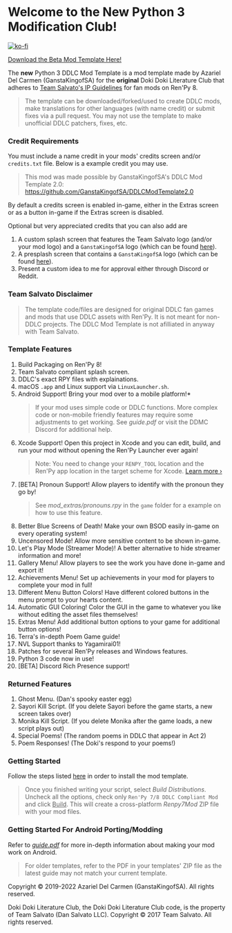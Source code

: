 # Welcome to the **New** Python 3 Modification Club!

[![ko-fi](https://www.ko-fi.com/img/githubbutton_sm.svg)](https://ko-fi.com/K3K22K8SU)

[<u>Download the Beta Mod Template Here!</u>](https://github.com/GanstaKingofSA/DDLCModTemplate2.0/releases/Py3-Beta3)

The **new** Python 3 DDLC Mod Template is a mod template made by Azariel Del Carmen (GanstaKingofSA) for the **original** Doki Doki Literature Club that adheres to [Team Salvato's IP Guidelines](http://teamsalvato.com/ip-guidelines/) for fan mods on Ren'Py 8.

> The template can be downloaded/forked/used to create DDLC mods, make translations for other languages (with name credit) or submit fixes via a pull request. You may not use the template to make unofficial DDLC patchers, fixes, etc.

### **Credit Requirements**
You must include a name credit in your mods' credits screen and/or `credits.txt` file. Below is a example credit you may use.
   > This mod was made possible by GanstaKingofSA's DDLC Mod Template 2.0: https://github.com/GanstaKingofSA/DDLCModTemplate2.0

By default a credits screen is enabled in-game, either in the Extras screen or as a button in-game if the Extras screen is disabled.

Optional but very appreciated credits that you can also add are
   1. A custom splash screen that features the Team Salvato logo (and/or your mod logo) and a `GanstaKingofSA` logo (which can be found [here](.github/IMAGES)).
   2. A presplash screen that contains a `GanstaKingofSA` logo (which can be found [here](.github/IMAGES)).
   3. Present a custom idea to me for approval either through Discord or Reddit.

### Team Salvato Disclaimer
> The template code/files are designed for original DDLC fan games and mods that use DDLC assets with Ren'Py. It is not meant for non-DDLC projects. 
The DDLC Mod Template is not afilliated in anyway with Team Salvato.

### Template Features
1. Build Packaging on Ren'Py 8!
2. Team Salvato compliant splash screen.
3. DDLC's exact RPY files with explainations.
4. macOS `.app` and Linux support via `LinuxLauncher.sh`.
5. Android Support! Bring your mod over to a mobile platform!\*
    > If your mod uses simple code or DDLC functions. More complex code or non-mobile friendly features may require some adjustments to get working. See *guide.pdf* or visit the DDMC Discord for additional help.
6. Xcode Support! Open this project in Xcode and you can edit, build, and run your mod without opening the Ren'Py Launcher ever again! 
    > Note: You need to change your `RENPY_TOOL` location and the Ren'Py app location in the target scheme for Xcode. [Learn more &rsaquo;](XCODE.md)
7. [BETA] Pronoun Support! Allow players to identify with the pronoun they go by!
    > See *mod_extras/pronouns.rpy* in the `game` folder for a example on how to use this feature.
8. Better Blue Screens of Death! Make your own BSOD easily in-game on every operating system! 
9. Uncensored Mode! Allow more sensitive content to be shown in-game.
10. Let's Play Mode (Streamer Mode)! A better alternative to hide streamer information and more!
11. Gallery Menu! Allow players to see the work you have done in-game and export it!
12. Achievements Menu! Set up achievements in your mod for players to complete your mod in full!
13. Different Menu Button Colors! Have different colored buttons in the menu prompt to your hearts content.
14. Automatic GUI Coloring! Color the GUI in the game to whatever you like without editing the asset files themselves! 
15. Extras Menu! Add additional button options to your game for additional button options!
16. Terra's in-depth Poem Game guide!
17. NVL Support thanks to Yagamirai01!
18. Patches for several Ren'Py releases and Windows features.
19. Python 3 code now in use!
20. [BETA] Discord Rich Presence support!

### Returned Features
1. Ghost Menu. (Dan's spooky easter egg)
2. Sayori Kill Script. (If you delete Sayori before the game starts, a new screen takes over)
3. Monika Kill Script. (If you delete Monika after the game loads, a new script plays out)
4. Special Poems! (The random poems in DDLC that appear in Act 2)
5. Poem Responses! (The Doki's respond to your poems!)

### Getting Started
Follow the steps listed [here](https://ganstakingofsa.github.io/information/guides/Installing-the-Mod-Template-Recent.html) in order to install the mod template.
> Once you finished writing your script, select *Build Distributions*. Uncheck all the options, check only `Ren'Py 7/8 DDLC Compliant Mod` and click <u>Build</u>. This will create a cross-platform *Renpy7Mod* ZIP file with your mod files.

### Getting Started For Android Porting/Modding
Refer to [*guide.pdf*](guide.pdf) for more in-depth information about making your mod work on Android.
> For older templates, refer to the PDF in your templates' ZIP file as the latest guide may not match your current template.

Copyright © 2019-2022 Azariel Del Carmen (GanstaKingofSA). All rights reserved.

Doki Doki Literature Club, the Doki Doki Literature Club code, is the property of Team Salvato (Dan Salvato LLC). Copyright © 2017 Team Salvato. All rights reserved.
